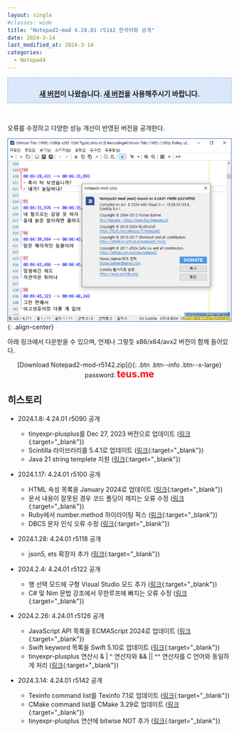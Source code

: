 ```yaml
---
layout: single
#classes: wide
title: "Notepad2-mod 4.24.01 r5142 한국어화 공개"
date: 2024-3-14
last_modified_at: 2024-3-14
categories:
  - Notepad4
---
```


<div style="border-style: dashed; border-width: 1px; border-color: #79a5e4; background-color: #dbe8fb; padding: 10px;"><p style="text-align: center; margin-bottom: 0;"><span style="font-size: 1.111em;"><b><a href="/notepad4/Notepad2-mod-r5149/">새 버전</a>이 나왔습니다. <a href="/notepad4/Notepad2-mod-r5149/">새 버전</a>을 사용해주시기 바랍니다.</b></span></p></div><p><br /></p>

오류를 수정하고 다양한 성능 개선이 반영된 버전을 공개한다.

![image](</images/2024-01-17b/notepad2.png>){: .align-center}

아래 링크에서 다운받을 수 있으며, 언제나 그렇듯 x86/x64/avx2 버전이 함께 들어있다.

<div style="text-align: center;" markdown="1">
[Download Notepad2-mod-r5142.zip](</attachment/2024-01-17/Notepad2-mod-r5142.zip>){: .btn .btn--info .btn--x-large}
<br>password꞉ <span style="color: red; font-size: 1.5em;"><b>teus.me</b></span>
</div>

## 히스토리

* 2024.1.8꞉ 4.24.01 r5090 공개
  * tinyexpr-plusplus를 Dec 27, 2023 버전으로 업데이트 ([링크](https://github.com/Blake-Madden/tinyexpr-plusplus/commit/7655682f5d4dc34ef0d9fcb195b467fb13045344){:target="_blank"})
  * Scintilla 라이브러리를 5.4.1로 업데이트 ([링크](https://github.com/zufuliu/notepad2/commit/7dad106230ccddaeb30640f580b8fd3efbc19517){:target="_blank"})
  * Java 21 string templete 지원 ([링크](https://github.com/zufuliu/notepad2/commit/70f91c9b75215fc1283434928e036e30a1de70a7){:target="_blank"})

* 2024.1.17꞉ 4.24.01 r5100 공개
  * HTML 속성 목록을 January 2024로 업데이트 ([링크](https://github.com/zufuliu/notepad2/commit/e44ac47c2183ce45c6aa7940a48e0e116b1d3f1f){:target="_blank"})
  * 문서 내용이 잘못된 경우 코드 폴딩이 깨지는 오류 수정 ([링크](https://github.com/zufuliu/notepad2/commit/0c6f1ba7f596ebb06d12b6308aa9b38d9bde52cd){:target="_blank"})
  * Ruby에서 number.method 하이라이팅 픽스 ([링크](https://github.com/zufuliu/notepad2/commit/ac9484cfd4091ed8720ed04ef8e99b58f63ba0ba){:target="_blank"})
  * DBCS 문자 인식 오류 수정 ([링크](https://github.com/zufuliu/notepad2/commit/61abd542df1fa13be0873c26e9c25991c78a819f){:target="_blank"})

* 2024.1.28꞉ 4.24.01 r5118 공개
  * json5, ets 확장자 추가 ([링크](https://github.com/zufuliu/notepad2/commit/4963ca5312dbdc62e38c22482c758ba445243cee){:target="_blank"})

* 2024.2.4꞉ 4.24.01 r5122 공개
  * 행 선택 모드에 구형 Visual Studio 모드 추가 ([링크](https://github.com/zufuliu/notepad2/commit/ce5a15ec4c6ea6a805e9e3119187d6bcf18357a9){:target="_blank"})
  * C# 및 Nim 문법 강조에서 무한루프에 빠지는 오류 수정 ([링크](https://github.com/zufuliu/notepad2/commit/c19dd24d81de9e853e16a1fdfe38a69c7dee8091){:target="_blank"})

* 2024.2.26꞉ 4.24.01 r5126 공개
  * JavaScript API 목록을 ECMAScript 2024로 업데이트 ([링크](https://github.com/zufuliu/notepad2/commit/3ef43625cdc396c01986e1dc198e196c614acbe0){:target="_blank"})
  * Swift keyword 목록을 Swift 5.10로 업데이트 ([링크](https://github.com/zufuliu/notepad2/commit/5479ed3b529f139915df92c77b7ce8f1047361df){:target="_blank"})
  * tinyexpr-plusplus 연산시 &amp; \| ^ 연산자와 &amp;&amp; \|\| ^^ 연산자를 C 언어와 동일하게 처리 ([링크](https://github.com/Blake-Madden/tinyexpr-plusplus/commit/87fb5412c1e637824c5b9554839adc2ae520599d){:target="_blank"})

* 2024.3.14꞉ 4.24.01 r5142 공개
  * Texinfo command list를 Texinfo 7.1로 업데이트 ([링크](https://github.com/zufuliu/notepad2/commit/2478f9c98e9c890a90b1b829ace19fff55ef3aa8){:target="_blank"})
  * CMake command list를 CMake 3.29로 업데이트 ([링크](https://github.com/zufuliu/notepad2/commit/6b0abdb7c963e5be45253f51f8a768962685191d){:target="_blank"})
  * tinyexpr-plusplus 연산에 bitwise NOT 추가 ([링크](https://github.com/Blake-Madden/tinyexpr-plusplus/commit/06d4f99fca45188de206b8258e99cd893be2f67a){:target="_blank"})
